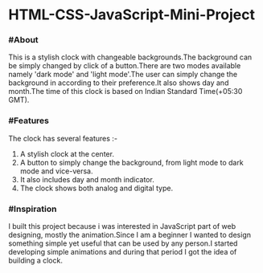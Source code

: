 # HTML-CSS-JavaScript-Mini-Project

<h3>#About</h3>

<p>This is a stylish clock with changeable backgrounds.The background can be simply changed by click of a button.There are two modes available namely 'dark mode' and 'light mode'.The user can simply change the background in according to their preference.It also shows day and month.The time of this clock is based on Indian Standard Time(+05:30 GMT).</p>
<h3>#Features</h3>
<p>The clock has several features :-</p>
<ol>
  <li>A stylish clock at the center.</li>
  <li>A button to simply change the background, from light mode to dark mode and vice-versa.</li>
  <li>It also includes day and month indicator.</li>
  <li>The clock shows both analog and digital type.</li>
</ol>
<h3>#Inspiration</h3>
<p>I built this project because i was interested in JavaScript part of web designing, mostly the animation.Since I am a beginner I wanted to design something simple yet useful that can be used by any person.I started developing simple animations and during that period I got the idea of building a clock.</p>
